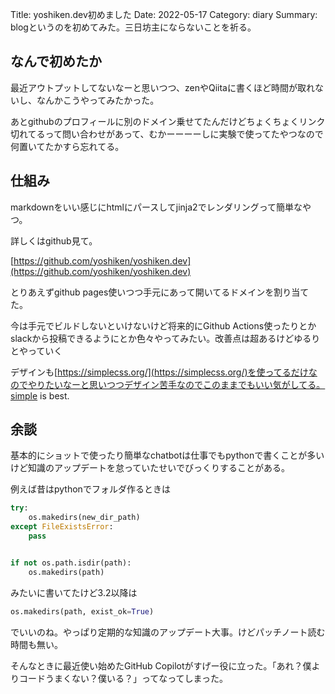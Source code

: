 Title: yoshiken.dev初めました
Date: 2022-05-17
Category: diary
Summary: blogというのを初めてみた。三日坊主にならないことを祈る。


## なんで初めたか

最近アウトプットしてないなーと思いつつ、zenやQiitaに書くほど時間が取れないし、なんかこうやってみたかった。

あとgithubのプロフィールに別のドメイン乗せてたんだけどちょくちょくリンク切れてるって問い合わせがあって、むかーーーーしに実験で使ってたやつなので何置いてたかすら忘れてる。

## 仕組み

markdownをいい感じにhtmlにパースしてjinja2でレンダリングって簡単なやつ。

詳しくはgithub見て。

[https://github.com/yoshiken/yoshiken.dev](https://github.com/yoshiken/yoshiken.dev)

とりあえずgithub pages使いつつ手元にあって開いてるドメインを割り当てた。

今は手元でビルドしないといけないけど将来的にGithub Actions使ったりとかslackから投稿できるようにとか色々やってみたい。改善点は超あるけどゆるりとやっていく

デザインも[https://simplecss.org/](https://simplecss.org/)を使ってるだけなのでやりたいなーと思いつつデザイン苦手なのでこのままでもいい気がしてる。simple is best.

## 余談

基本的にショットで使ったり簡単なchatbotは仕事でもpythonで書くことが多いけど知識のアップデートを怠っていたせいでびっくりすることがある。

例えば昔はpythonでフォルダ作るときは

```python
try:
    os.makedirs(new_dir_path)
except FileExistsError:
    pass


if not os.path.isdir(path):
    os.makedirs(path)
```

みたいに書いてたけど3.2以降は

```python
os.makedirs(path, exist_ok=True)
```

でいいのね。やっぱり定期的な知識のアップデート大事。けどパッチノート読む時間も無い。

そんなときに最近使い始めたGitHub Copilotがすげー役に立った。「あれ？僕よりコードうまくない？僕いる？」ってなってしまった。
